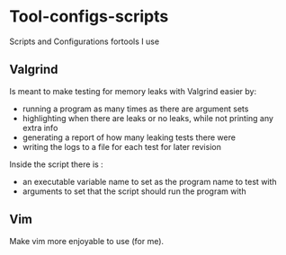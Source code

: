 # Tool-configs-scripts
Scripts and Configurations fortools I use

## Valgrind

Is meant to make testing for memory leaks with Valgrind easier by:
- running a program as many times as there are argument sets
- highlighting when there are leaks or no leaks, while not printing any extra info
- generating a report of how many leaking tests there were
- writing the logs to a file for each test for later revision

Inside the script there is :
- an executable variable name to set as the program name to test with
- arguments to set that the script should run the program with

## Vim

Make vim more enjoyable to use (for me).
